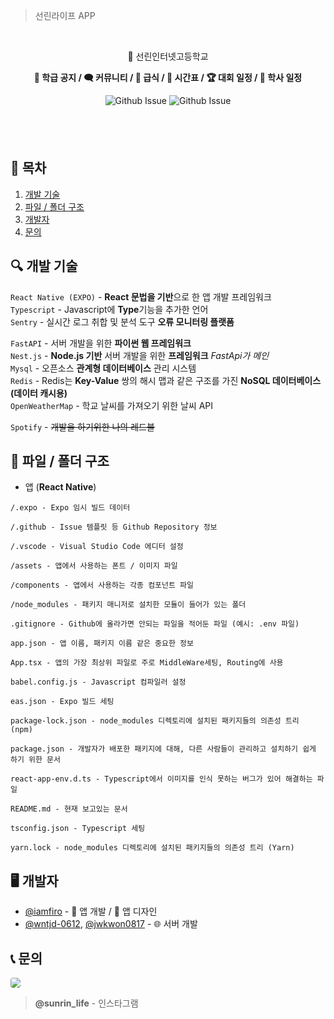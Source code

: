 > 선린라이프 APP


<br/>
<p align="center">🏫 선린인터넷고등학교</p>
<p align="center"><b>📢 학급 공지 / 🗨️ 커뮤니티 / 🍤 급식 / 📅 시간표 / 🏆 대회 일정 / 📆 학사 일정</b></p>

<div align="center">

![Github Issue](https://img.shields.io/github/issues/sunrin-life/app)
![Github Issue](https://img.shields.io/github/issues-pr/sunrin-life/app)

</div>

<div style="height: 40px">ㅤ</div>

## 📄 목차
1. [개발 기술](#tech)
2. [파일 / 폴더 구조](#folder)
2. [개발자](#developer)
3. [문의](#contact)

## 🔍 개발 기술 <a id="tech"></a>
`React Native (EXPO)` - **React 문법을 기반**으로 한 앱 개발 프레임워크<br/>
`Typescript` - Javascript에 **Type**기능을 추가한 언어<br/>
`Sentry` - 실시간 로그 취합 및 분석 도구 **오류 모니터링 플랫폼**<br/>

`FastAPI` - 서버 개발을 위한 **파이썬 웹 프레임워크**<br/>
`Nest.js` - **Node.js 기반** 서버 개발을 위한 **프레임워크** *FastApi가 메인*<br/>
`Mysql` - 오픈소스 **관계형 데이터베이스** 관리 시스템<br/>
`Redis` - Redis는 **Key-Value** 쌍의 해시 맵과 같은 구조를 가진 **NoSQL 데이터베이스 (데이터 캐시용)**<br/>
`OpenWeatherMap` - 학교 날씨를 가져오기 위한 날씨 API<br/>

`Spotify` - ~~개발을 하기위한 나의 레드불~~

## 📂 파일 / 폴더 구조 <a id="folder"></a>
- 앱 (**React Native**)
```
/.expo - Expo 임시 빌드 데이터

/.github - Issue 템플릿 등 Github Repository 정보

/.vscode - Visual Studio Code 에디터 설정

/assets - 앱에서 사용하는 폰트 / 이미지 파일

/components - 앱에서 사용하는 각종 컴포넌트 파일

/node_modules - 패키지 매니저로 설치한 모듈이 들어가 있는 폴더

.gitignore - Github에 올라가면 안되는 파일을 적어둔 파일 (예시: .env 파일)

app.json - 앱 이름, 패키지 이름 같은 중요한 정보

App.tsx - 앱의 가장 최상위 파일로 주로 MiddleWare세팅, Routing에 사용

babel.config.js - Javascript 컴파일러 설정

eas.json - Expo 빌드 세팅

package-lock.json - node_modules 디렉토리에 설치된 패키지들의 의존성 트리 (npm)

package.json - 개발자가 배포한 패키지에 대해, 다른 사람들이 관리하고 설치하기 쉽게 하기 위한 문서

react-app-env.d.ts - Typescript에서 이미지를 인식 못하는 버그가 있어 해결하는 파일

README.md - 현재 보고있는 문서

tsconfig.json - Typescript 세팅

yarn.lock - node_modules 디렉토리에 설치된 패키지들의 의존성 트리 (Yarn)
```

## 🖥️ 개발자 <a id="developer"></a>
- <a href="https://github.com/iamfiro">@iamfiro</a> - 📱 앱 개발 / 🎨 앱 디자인
- <a href="https://github.com/wntjd-0612">@wntjd-0612</a>, <a href="github.com/wntjd-0612">@jwkwon0817</a>  - 🌐 서버 개발

## 📞 문의 <a id="contact"></a>
<a href="https://www.instagram.com/sunrin_life/"><img style="border-radius: 4px" src="https://img.shields.io/badge/Instagram-E4405F?style=flat-square&logo=Instagram&logoColor=white&link=https://www.instagram.com/sunrin_life/"/></a>
> **@sunrin_life** - 인스타그램
